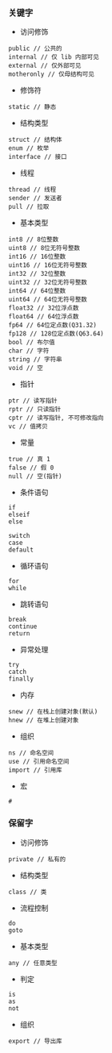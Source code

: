### 关键字 
- 访问修饰
```
public // 公共的
internal // 仅 lib 内部可见
external // 仅外部可见
motheronly // 仅母结构可见
```

- 修饰符
```
static // 静态
```

- 结构类型
```
struct // 结构体
enum // 枚举
interface // 接口
```

- 线程
```
thread // 线程
sender // 发送者
pull // 拉取
```

- 基本类型
```
int8 // 8位整数
uint8 // 8位无符号整数
int16 // 16位整数
uint16 // 16位无符号整数
int32 // 32位整数
uint32 // 32位无符号整数
int64 // 64位整数
uint64 // 64位无符号整数
float32 // 32位浮点数
float64 // 64位浮点数
fp64 // 64位定点数(Q31.32)
fp128 // 128位定点数(Q63.64)
bool // 布尔值
char // 字符
string // 字符串
void // 空
```

- 指针
```
ptr // 读写指针
rptr // 只读指针
cptr // 读写指针, 不可修改指向
vc // 值拷贝
```

- 常量
```
true // 真 1
false // 假 0
null // 空(指针)
```

- 条件语句
```
if
elseif
else

switch
case
default
```

- 循环语句
```
for
while
```

- 跳转语句
```
break
continue
return
```

- 异常处理
```
try
catch
finally
```

- 内存
```
snew // 在栈上创建对象(默认)
hnew // 在堆上创建对象
```

- 组织
```
ns // 命名空间
use // 引用命名空间
import // 引用库
```

- 宏
```
#
```

### 保留字
- 访问修饰
```
private // 私有的
```

- 结构类型
```
class // 类
```

- 流程控制
```
do
goto
```

- 基本类型
```
any // 任意类型
```

- 判定
```
is
as
not
```

- 组织
```
export // 导出库
```